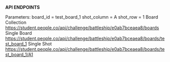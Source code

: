 **API ENDPOINTS**

Parameters: board_id = test_board_1 shot_column = A shot_row = 1
Board Collection https://student.people.co/api/challenge/battleship/e0ab7bceaea8/boards
Single Board https://student.people.co/api/challenge/battleship/e0ab7bceaea8/boards/test_board_1
Single Shot https://student.people.co/api/challenge/battleship/e0ab7bceaea8/boards/test_board_1/A1